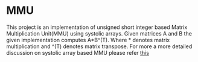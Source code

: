 # MMU
This project is an implementation of unsigned short integer based Matrix Multiplication Unit(MMU) using systolic arrays.
Given matrices A and B the given implementation computes A*B^(T). Where * denotes matrix multiplication and ^(T) denotes matrix transpose.
For more a more detailed discussion on systolic array based MMU please refer [this](https://www.telesens.co/2018/07/30/systolic-architectures/)
